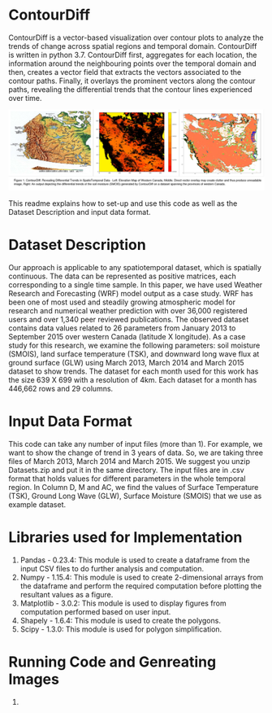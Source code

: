 # ContourDiff
ContourDiff is a vector-based visualization over contour plots to analyze the trends of change across spatial regions and temporal domain. ContourDiff is written in python 3.7. ContourDiff first, aggregates for each location, the information around the neighbouring points over the temporal domain and then, creates a vector field that extracts the vectors associated to the contour paths. Finally, it overlays the
prominent vectors along the contour paths, revealing the differential trends that the contour lines experienced over time. 

![](collage1.jpg)<!-- -->

This readme explains how to set-up and use this code as well as the Dataset Description and input data format.

# Dataset Description
Our approach is applicable to any spatiotemporal dataset, which is spatially continuous. The data can be represented as positive matrices, each corresponding to a single time sample.
In this paper, we have used Weather Research and Forecasting (WRF) model output as a case study. WRF has been one of most used and steadily growing atmospheric model for research and numerical weather prediction with over 36,000 registered users and over 1,340 peer reviewed publications. The observed dataset contains data values related to 26 parameters from January 2013 to September 2015 over western Canada (latitude X longitude). As a case study for this research, we examine the following parameters: soil moisture (SMOIS), land surface temperature (TSK), and downward long wave flux at ground surface (GLW) using March 2013, March 2014 and March 2015 dataset to show trends. The dataset for each month used for this work has the size 639 X 699 with a resolution of 4km. Each dataset for a month has 446,662 rows and 29 columns. 

# Input Data Format
This code can take any number of input files (more than 1). For example, we want to show the change of trend in 3 years of data. So, we are taking three files of March 2013, March 2014 and March 2015. We suggest you unzip Datasets.zip and put it in the same directory. The input files are in .csv format that holds values for different parameters in the whole temporal region. In Column D, M and AC, we find the values of Surface Temperature (TSK), Ground Long Wave (GLW), Surface Moisture (SMOIS) that we use as example dataset.

# Libraries used for Implementation
1. Pandas - 0.23.4: This module is used to create a dataframe from the input CSV files to do further analysis and computation.
2. Numpy - 1.15.4: This module is used to create 2-dimensional arrays from the dataframe and perform the required computation before       plotting the resultant values as a figure.
3. Matplotlib - 3.0.2: This module is used to display figures from computation performed based on user input.
4. Shapely - 1.6.4: This module is used to create the polygons.
5. Scipy - 1.3.0: This module is used for polygon simplification.

# Running Code and Genreating Images
1. 
